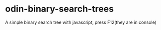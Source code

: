 # odin-binary-search-trees
A simple binary search tree with javascript, press F12(they are in console)
